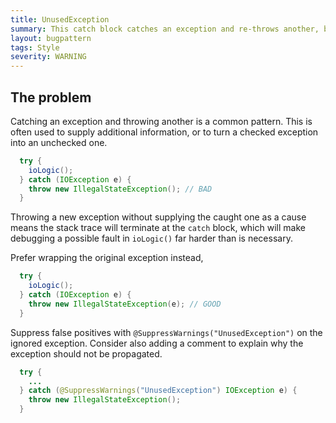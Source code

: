 ```yaml
---
title: UnusedException
summary: This catch block catches an exception and re-throws another, but swallows the caught exception rather than setting it as a cause. This can make debugging harder.
layout: bugpattern
tags: Style
severity: WARNING
---
```


<!--
*** AUTO-GENERATED, DO NOT MODIFY ***
To make changes, edit the @BugPattern annotation or the explanation in docs/bugpattern.
-->


## The problem
Catching an exception and throwing another is a common pattern. This is often
used to supply additional information, or to turn a checked exception into an
unchecked one.

```java
  try {
    ioLogic();
  } catch (IOException e) {
    throw new IllegalStateException(); // BAD
  }
```

Throwing a new exception without supplying the caught one as a cause means the
stack trace will terminate at the `catch` block, which will make debugging a
possible fault in `ioLogic()` far harder than is necessary.

Prefer wrapping the original exception instead,

```java
  try {
    ioLogic();
  } catch (IOException e) {
    throw new IllegalStateException(e); // GOOD
  }
```

Suppress false positives with `@SuppressWarnings("UnusedException")` on the
ignored exception. Consider also adding a comment to explain why the exception
should not be propagated.

```java
  try {
    ...
  } catch (@SuppressWarnings("UnusedException") IOException e) {
    throw new IllegalStateException();
  }
```


